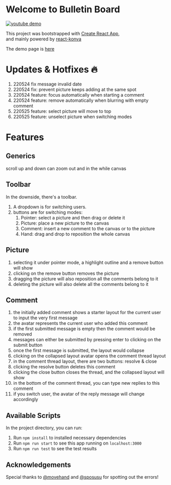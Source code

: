 # Welcome to Bulletin Board

[![youtube demo](https://i.imgur.com/tIFMX33.png)](https://youtu.be/5hVZ9sILnTk)

This project was bootstrapped with [Create React App](https://github.com/facebook/create-react-app),<br/>
and mainly powered by [react-konva](https://github.com/konvajs/react-konva)

The demo page is [here](https://lynda0214.github.io/bulletin-board/)

# Updates & Hotfixes :fire:
1) 220524 fix message invalid date
2) 220524 fix: prevent picture keeps adding at the same spot
3) 220524 feature: focus automatically when starting a comment
5) 220524 feature: remove automatically when blurring with empty comment
6) 220525 feature: select picture will move to top 
7) 220525 feature: unselect picture when switching modes

# Features
## Generics
scroll up and down can zoom out and in the while canvas

## Toolbar
In the downside, there's a toolbar.
1) A dropdown is for switching users.
2) buttons are for switching modes:
   1) Pointer: select a picture and then drag or delete it
   2) Picture: place a new picture to the canvas
   3) Comment: insert a new comment to the canvas or to the picture 
   4) Hand: drag and drop to reposition the whole canvas

## Picture
1) selecting it under pointer mode, a highlight outline and a remove button will show
2) clicking on the remove button removes the picture
3) dragging the picture will also reposition all the comments belong to it
4) deleting the picture will also delete all the comments belong to it

## Comment
1) the initially added comment shows a starter layout for the current user to input the very first message
2) the avatar represents the current user who added this comment
3) if the first submitted message is empty then the comment would be removed 
4) messages can either be submitted by pressing enter to clicking on the submit button
5) once the first message is submitted, the layout would collapse
6) clicking on the collapsed layout avatar opens the comment thread layout
7) in the comment thread layout, there are two buttons: resolve & close
8) clicking the resolve button deletes this comment
9) clicking the close button closes the thread, and the collapsed layout will show
10) in the bottom of the comment thread, you can type new replies to this comment
11) if you switch user, the avatar of the reply message will change accordingly

## Available Scripts
In the project directory, you can run:
1) Run `npm install` to installed necessary dependencies
2) Run `npm run start` to see this app running on `localhost:3000`
3) Run `npm run test` to see the test results 

## Acknowledgements
Special thanks to [@movehand](https://github.com/movehand) and [@sposusu](https://github.com/sposusu) for spotting out the errors!
